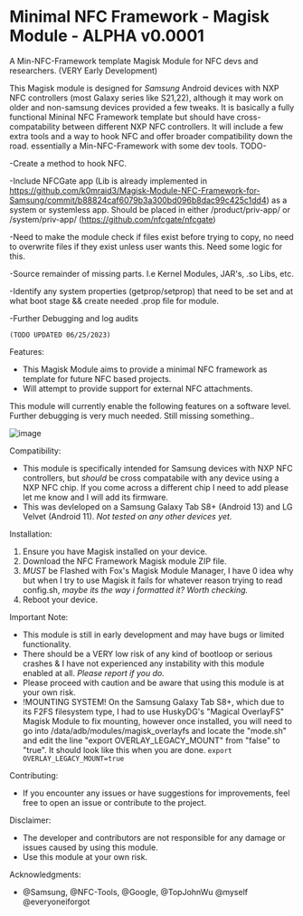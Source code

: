 # Minimal NFC Framework - Magisk Module - ALPHA v0.0001
A Min-NFC-Framework template Magisk Module for NFC devs and researchers. (VERY Early Development)

This Magisk module is designed for *Samsung* Android devices with NXP NFC controllers (most Galaxy series like S21,22), although it may work on older and non-samsung devices provided a few tweaks. It is basically a fully functional Mininal NFC Framework template but should have cross-compatability between different NXP NFC controllers. It will include a few extra tools and a way to hook NFC and offer broader compatibility down the road. essentially a Min-NFC-Framework with some dev tools.
TODO-

-Create a method to hook NFC.

-Include NFCGate app (Lib is already implemented in https://github.com/k0mraid3/Magisk-Module-NFC-Framework-for-Samsung/commit/b88824caf6079b3a300bd096b8dac99c425c1dd4)  as a system or systemless app. Should be placed in either /product/priv-app/ or /system/priv-app/ (https://github.com/nfcgate/nfcgate)

-Need to make the module check if files exist before trying to copy, no need to overwrite files if they exist unless user wants this. Need some logic for this.

-Source remainder of missing parts. I.e Kernel Modules, JAR's, .so Libs, etc. 

-Identify any system properties (getprop/setprop) that need to be set and at what boot stage && create needed .prop file for module.

-Further Debugging and log audits


```(TODO UPDATED 06/25/2023)```

Features:
- This Magisk Module aims to provide a minimal NFC framework as template for future NFC based projects.
- Will attempt to provide support for external NFC attachments.

This module will currently enable the following features on a software level. Further debugging is very much needed. Still missing something..

![image](https://github.com/k0mraid3/Magisk-Module-NFC-Framework-for-Samsung/assets/62849592/c30359b9-930b-40b9-a4ed-1fe94f7212f3)


Compatibility:
- This module is specifically intended for Samsung devices with NXP NFC controllers, but *should* be cross compatabile with any device using a NXP NFC chip. If you come across a different chip I need to add please let me know and I will add its firmware.
- This was devleloped on a Samsung Galaxy Tab S8+ (Android 13) and LG Velvet (Android 11). *Not tested on any other devices yet.*

Installation:
1. Ensure you have Magisk installed on your device.
2. Download the NFC Framework Magisk module ZIP file.
3. *MUST* be Flashed with Fox's Magisk Module Manager, I have 0 idea why but when I try to use Magisk it fails for whatever reason trying to read config.sh, *maybe its the way i formatted it? Worth checking.*
4. Reboot your device.


Important Note:
- This module is still in early development and may have bugs or limited functionality.
- There should be a VERY low risk of any kind of bootloop or serious crashes & I have not experienced any instability with this module enabled at all. *Please report if you do.*
- Please proceed with caution and be aware that using this module is at your own risk.
- !MOUNTING SYSTEM! On the Samsung Galaxy Tab S8+, which due to its F2FS filesystem type, I had to use HuskyDG's "Magical OverlayFS" Magisk Module to fix mounting, however once installed, you will need to go into /data/adb/modules/magisk_overlayfs and locate the "mode.sh" and edit the line "export OVERLAY_LEGACY_MOUNT" from "false" to "true". It should look like this when you are done. ```export OVERLAY_LEGACY_MOUNT=true```
  
Contributing:
- If you encounter any issues or have suggestions for improvements, feel free to open an issue or contribute to the project.

Disclaimer:
- The developer and contributors are not responsible for any damage or issues caused by using this module.
- Use this module at your own risk.

Acknowledgments:
- @Samsung, @NFC-Tools, @Google, @TopJohnWu @myself @everyoneiforgot
  

